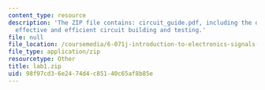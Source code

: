 ```yaml
---
content_type: resource
description: 'The ZIP file contains: circuit_guide.pdf, including the decalogue for
  effective and efficient circuit building and testing.'
file: null
file_location: /coursemedia/6-071j-introduction-to-electronics-signals-and-measurement-spring-2006/98f97cd36e2474d4c85140c65af8b85e_lab1.zip
file_type: application/zip
resourcetype: Other
title: lab1.zip
uid: 98f97cd3-6e24-74d4-c851-40c65af8b85e
---
```

